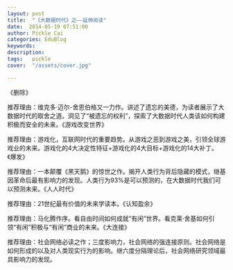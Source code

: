 ```yaml
---
layout: post  
title:  "《大数据时代》之——延伸阅读"
date:  2014-05-19 07:51:00
author: Pickle Cai  
categories: EduBlog  
keywords: 
description:   
tags:	pickle   
cover:  "/assets/cover.jpg"  

---
```


《删除》

推荐理由：维克多·迈尔-舍恩伯格又一力作。讲述了遗忘的美德，为读者展示了大数据时代的取舍之道。洞见了“被遗忘的权利”，探索了大数据时代人类该如何构建积极而安全的未来。《游戏改变世界》

推荐理由：游戏化，互联网时代的重要趋势。从游戏之恶到游戏之美，引领全球游戏业的未来。游戏化的4大决定性特征+游戏化的4大目标+游戏化的14大补丁。《爆发》

推荐理由：一本颠覆《黑天鹅》的惊世之作。揭开人类行为背后隐藏的模式，继基因革命后最有影响力的发现。人类行为93%是可以预测的，在大数据时代我们可以预测未来。《人人时代》

推荐理由：21世纪最有价值的未来学读本。《认知盈余》

推荐理由：马化腾作序。看自由时间如何成就“有闲”世界。看克莱·舍基如何引领“有闲”积极与“有闲”商业的未来。《大连接》

推荐理由：社会网络必读之作；三度影响力，社会网络的强连接原则。社会网络是如何形成的以及对人类现实行为的影响。继六度分隔理论后，社会网络研究领域最具影响力的发现。

		    
